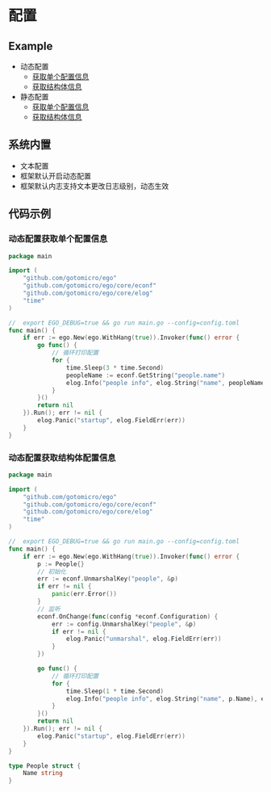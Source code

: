 # 配置
## Example
* 动态配置
    * [获取单个配置信息](https://github.com/gotomicro/ego/tree/master/example/config/onelineByFileWatch) 
    * [获取结构体信息](https://github.com/gotomicro/ego/tree/master/example/config/structByFileWatch)
* 静态配置
    * [获取单个配置信息](https://github.com/gotomicro/ego/tree/master/example/config/onelineByFile)
    * [获取结构体信息](https://github.com/gotomicro/ego/tree/master/example/config/structByFile)
    
## 系统内置
* 文本配置
* 框架默认开启动态配置
* 框架默认内志支持文本更改日志级别，动态生效

## 代码示例
### 动态配置获取单个配置信息
```go
package main

import (
	"github.com/gotomicro/ego"
	"github.com/gotomicro/ego/core/econf"
	"github.com/gotomicro/ego/core/elog"
	"time"
)

//  export EGO_DEBUG=true && go run main.go --config=config.toml
func main() {
	if err := ego.New(ego.WithHang(true)).Invoker(func() error {
		go func() {
			// 循环打印配置
			for {
				time.Sleep(3 * time.Second)
				peopleName := econf.GetString("people.name")
				elog.Info("people info", elog.String("name", peopleName), elog.String("type", "onelineByFileWatch"))
			}
		}()
		return nil
	}).Run(); err != nil {
		elog.Panic("startup", elog.FieldErr(err))
	}
}
```

### 动态配置获取结构体配置信息
```go
package main

import (
	"github.com/gotomicro/ego"
	"github.com/gotomicro/ego/core/econf"
	"github.com/gotomicro/ego/core/elog"
	"time"
)

//  export EGO_DEBUG=true && go run main.go --config=config.toml
func main() {
	if err := ego.New(ego.WithHang(true)).Invoker(func() error {
		p := People{}
		// 初始化
		err := econf.UnmarshalKey("people", &p)
		if err != nil {
			panic(err.Error())
		}
		// 监听
		econf.OnChange(func(config *econf.Configuration) {
			err := config.UnmarshalKey("people", &p)
			if err != nil {
				elog.Panic("unmarshal", elog.FieldErr(err))
			}
		})

		go func() {
			// 循环打印配置
			for {
				time.Sleep(1 * time.Second)
				elog.Info("people info", elog.String("name", p.Name), elog.String("type", "structByFileWatch"))
			}
		}()
		return nil
	}).Run(); err != nil {
		elog.Panic("startup", elog.FieldErr(err))
	}
}

type People struct {
	Name string
}
```

<Vssue title="Config" />
